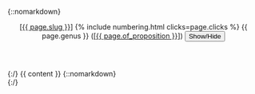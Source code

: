 {::nomarkdown}
<section id="{{ page.slug }}">
  <div class="collapsible">
    <header class="inline">
      <a class="slug" href="{{ page.url | relative_url }}">[{{ page.slug }}]</a>
      {% include numbering.html clicks=page.clicks %}
      <span class='genus'>{{ page.genus }}</span>
      (<a class="slug" href="{% link _nodes/{{ page.of_proposition }}.md %}">[{{ page.of_proposition }}]</a>)
      <button type="button" class="collapsible-button">Show/Hide</button>
    </header>
    <div class="collapsible-content"
    style="display: {% if page.subroot == page %}block{% else %}none{% endif %};">
{:/}
{{ content }}
{::nomarkdown}
    </div>
  </div>
</section>
{:/}
